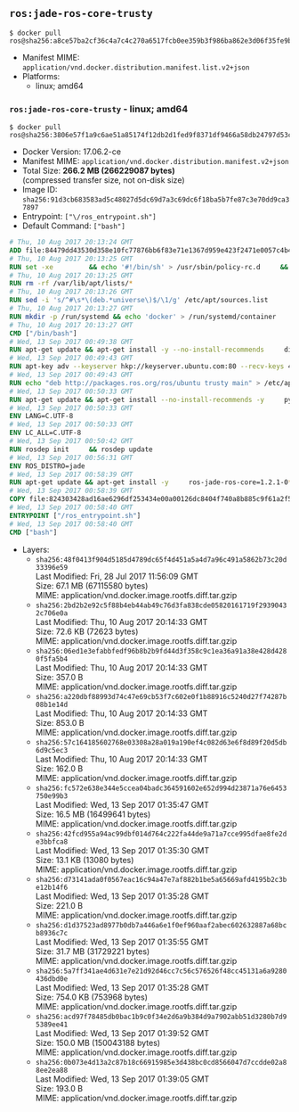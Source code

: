 ## `ros:jade-ros-core-trusty`

```console
$ docker pull ros@sha256:a8ce57ba2cf36c4a7c4c270a6517fcb0ee359b3f986ba862e3d06f35fe9bfa06
```

-	Manifest MIME: `application/vnd.docker.distribution.manifest.list.v2+json`
-	Platforms:
	-	linux; amd64

### `ros:jade-ros-core-trusty` - linux; amd64

```console
$ docker pull ros@sha256:3806e57f1a9c6ae51a85174f12db2d1fed9f8371df9466a58db24797d53c4b83
```

-	Docker Version: 17.06.2-ce
-	Manifest MIME: `application/vnd.docker.distribution.manifest.v2+json`
-	Total Size: **266.2 MB (266229087 bytes)**  
	(compressed transfer size, not on-disk size)
-	Image ID: `sha256:91d3cb683583ad5c48027d5dc69d7a3c69dc6f18ba5b7fe87c3e70dd9ca37897`
-	Entrypoint: `["\/ros_entrypoint.sh"]`
-	Default Command: `["bash"]`

```dockerfile
# Thu, 10 Aug 2017 20:13:24 GMT
ADD file:84479dd43530d358e10fc77876bb6f83e71e1367d959e423f2471e0057c4b424 in / 
# Thu, 10 Aug 2017 20:13:25 GMT
RUN set -xe 		&& echo '#!/bin/sh' > /usr/sbin/policy-rc.d 	&& echo 'exit 101' >> /usr/sbin/policy-rc.d 	&& chmod +x /usr/sbin/policy-rc.d 		&& dpkg-divert --local --rename --add /sbin/initctl 	&& cp -a /usr/sbin/policy-rc.d /sbin/initctl 	&& sed -i 's/^exit.*/exit 0/' /sbin/initctl 		&& echo 'force-unsafe-io' > /etc/dpkg/dpkg.cfg.d/docker-apt-speedup 		&& echo 'DPkg::Post-Invoke { "rm -f /var/cache/apt/archives/*.deb /var/cache/apt/archives/partial/*.deb /var/cache/apt/*.bin || true"; };' > /etc/apt/apt.conf.d/docker-clean 	&& echo 'APT::Update::Post-Invoke { "rm -f /var/cache/apt/archives/*.deb /var/cache/apt/archives/partial/*.deb /var/cache/apt/*.bin || true"; };' >> /etc/apt/apt.conf.d/docker-clean 	&& echo 'Dir::Cache::pkgcache ""; Dir::Cache::srcpkgcache "";' >> /etc/apt/apt.conf.d/docker-clean 		&& echo 'Acquire::Languages "none";' > /etc/apt/apt.conf.d/docker-no-languages 		&& echo 'Acquire::GzipIndexes "true"; Acquire::CompressionTypes::Order:: "gz";' > /etc/apt/apt.conf.d/docker-gzip-indexes 		&& echo 'Apt::AutoRemove::SuggestsImportant "false";' > /etc/apt/apt.conf.d/docker-autoremove-suggests
# Thu, 10 Aug 2017 20:13:25 GMT
RUN rm -rf /var/lib/apt/lists/*
# Thu, 10 Aug 2017 20:13:26 GMT
RUN sed -i 's/^#\s*\(deb.*universe\)$/\1/g' /etc/apt/sources.list
# Thu, 10 Aug 2017 20:13:27 GMT
RUN mkdir -p /run/systemd && echo 'docker' > /run/systemd/container
# Thu, 10 Aug 2017 20:13:27 GMT
CMD ["/bin/bash"]
# Wed, 13 Sep 2017 00:49:38 GMT
RUN apt-get update && apt-get install -y --no-install-recommends     dirmngr     gnupg2     && rm -rf /var/lib/apt/lists/*
# Wed, 13 Sep 2017 00:49:43 GMT
RUN apt-key adv --keyserver hkp://keyserver.ubuntu.com:80 --recv-keys 421C365BD9FF1F717815A3895523BAEEB01FA116
# Wed, 13 Sep 2017 00:49:43 GMT
RUN echo "deb http://packages.ros.org/ros/ubuntu trusty main" > /etc/apt/sources.list.d/ros-latest.list
# Wed, 13 Sep 2017 00:50:33 GMT
RUN apt-get update && apt-get install --no-install-recommends -y     python-rosdep     python-rosinstall     python-vcstools     && rm -rf /var/lib/apt/lists/*
# Wed, 13 Sep 2017 00:50:33 GMT
ENV LANG=C.UTF-8
# Wed, 13 Sep 2017 00:50:33 GMT
ENV LC_ALL=C.UTF-8
# Wed, 13 Sep 2017 00:50:42 GMT
RUN rosdep init     && rosdep update
# Wed, 13 Sep 2017 00:56:31 GMT
ENV ROS_DISTRO=jade
# Wed, 13 Sep 2017 00:58:39 GMT
RUN apt-get update && apt-get install -y     ros-jade-ros-core=1.2.1-0*     && rm -rf /var/lib/apt/lists/*
# Wed, 13 Sep 2017 00:58:39 GMT
COPY file:824303428ad16ae6296df253434e00a00126dc8404f740a8b885c9f61a2f5fcb in / 
# Wed, 13 Sep 2017 00:58:40 GMT
ENTRYPOINT ["/ros_entrypoint.sh"]
# Wed, 13 Sep 2017 00:58:40 GMT
CMD ["bash"]
```

-	Layers:
	-	`sha256:48f0413f904d5185d4789dc65f4d451a5a4d7a96c491a5862b73c20d33396e59`  
		Last Modified: Fri, 28 Jul 2017 11:56:09 GMT  
		Size: 67.1 MB (67115580 bytes)  
		MIME: application/vnd.docker.image.rootfs.diff.tar.gzip
	-	`sha256:2bd2b2e92c5f88b4eb44ab49c76d3fa838cde05820161719f29390432c706e0a`  
		Last Modified: Thu, 10 Aug 2017 20:14:33 GMT  
		Size: 72.6 KB (72623 bytes)  
		MIME: application/vnd.docker.image.rootfs.diff.tar.gzip
	-	`sha256:06ed1e3efabbfedf96b8b2b9fd44d3f358c9c1ea36a91a38e428d4280f5fa5b4`  
		Last Modified: Thu, 10 Aug 2017 20:14:33 GMT  
		Size: 357.0 B  
		MIME: application/vnd.docker.image.rootfs.diff.tar.gzip
	-	`sha256:a220dbf88993d74c47e69cb53f7c602e0f1b88916c5240d27f74287b08b1e14d`  
		Last Modified: Thu, 10 Aug 2017 20:14:33 GMT  
		Size: 853.0 B  
		MIME: application/vnd.docker.image.rootfs.diff.tar.gzip
	-	`sha256:57c164185602768e03308a28a019a190ef4c082d63e6f8d89f20d5db6d9c5ec3`  
		Last Modified: Thu, 10 Aug 2017 20:14:33 GMT  
		Size: 162.0 B  
		MIME: application/vnd.docker.image.rootfs.diff.tar.gzip
	-	`sha256:fc572e638e344e5ccea04badc364591602e652d994d23871a76e6453750e99b3`  
		Last Modified: Wed, 13 Sep 2017 01:35:47 GMT  
		Size: 16.5 MB (16499641 bytes)  
		MIME: application/vnd.docker.image.rootfs.diff.tar.gzip
	-	`sha256:42fcd955a94ac99dbf014d764c222fa44de9a71a7cce995dfae8fe2de3bbfca8`  
		Last Modified: Wed, 13 Sep 2017 01:35:30 GMT  
		Size: 13.1 KB (13080 bytes)  
		MIME: application/vnd.docker.image.rootfs.diff.tar.gzip
	-	`sha256:d73141ada0f0567eac16c94a47e7af882b1be5a65669afd4195b2c3be12b14f6`  
		Last Modified: Wed, 13 Sep 2017 01:35:28 GMT  
		Size: 221.0 B  
		MIME: application/vnd.docker.image.rootfs.diff.tar.gzip
	-	`sha256:d1d37523ad8977b0db7a446a6e1f0ef960aaf2abec602632887a68bcb8936c7c`  
		Last Modified: Wed, 13 Sep 2017 01:35:55 GMT  
		Size: 31.7 MB (31729221 bytes)  
		MIME: application/vnd.docker.image.rootfs.diff.tar.gzip
	-	`sha256:5a7ff341ae4d631e7e21d92d46cc7c56c576526f48cc45131a6a9280436dbd0e`  
		Last Modified: Wed, 13 Sep 2017 01:35:28 GMT  
		Size: 754.0 KB (753968 bytes)  
		MIME: application/vnd.docker.image.rootfs.diff.tar.gzip
	-	`sha256:acd97f78485db0bac1b9c0f34e2d6a9b384d9a7902abb51d3280b7d95389ee41`  
		Last Modified: Wed, 13 Sep 2017 01:39:52 GMT  
		Size: 150.0 MB (150043188 bytes)  
		MIME: application/vnd.docker.image.rootfs.diff.tar.gzip
	-	`sha256:0b073e4d13a2c87b18c66915985e3d438bc0cd8566047d7ccdde02a88ee2ea88`  
		Last Modified: Wed, 13 Sep 2017 01:39:05 GMT  
		Size: 193.0 B  
		MIME: application/vnd.docker.image.rootfs.diff.tar.gzip
